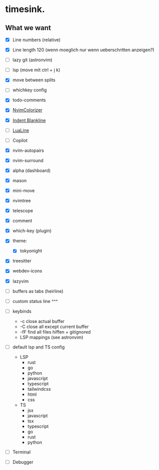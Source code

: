 # timesink.

## What we want

- [x] Line numbers (relative)
- [x] Line length 120 (wenn moeglich nur wenn ueberschritten anzeigen?)
- [ ] lazy git (astronvim)
- [ ] lsp (move mit ctrl + j k)
- [x] move between splits 
- [ ] whichkey config
- [x] todo-comments
- [x] [NvimColorizer](https://github.com/NvChad/nvim-colorizer.lua)
- [x] [Indent Blankline](https://github.com/lukas-reineke/indent-blankline.nvim)
- [ ] [LuaLine](https://github.com/nvim-lualine/lualine.nvim)
- [ ] Copilot
- [x] nvim-autopairs
- [x] nvim-surround
- [x] alpha (dashboard)
- [x] mason
- [x] mini-move
- [x] nvimtree
- [x] telescope
- [x] comment
- [x] which-key (plugin)
- [x] theme:
    - [x] tokyonight
- [x] treesitter
- [x] webdev-icons
- [x] lazyvim
- [ ] buffers as tabs (heirline)
- [ ] custom status line ^^^
- [ ] keybinds 
	-  <leader>-c close actual buffer
	-  <leader>-C close all except current buffer
	-  <leader>-fF find all files hiffen + gitignored
    -  LSP mappings (see astronvim)
- [ ] default lsp and TS config
    - LSP
        - rust
        - go
        - python
        - javascript
        - typescript
        - tailwindcss
        - html
        - css
    - TS
        - jsx
        - javascript
        - tsx
        - typescript
        - go
        - rust
        - python 

- [ ] Terminal
- [ ] Debugger
